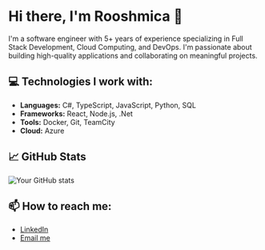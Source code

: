 # Hi there, I'm Rooshmica 👋

I'm a software engineer with 5+ years of experience specializing in Full Stack Development, Cloud Computing, and DevOps. I'm passionate about building high-quality applications and collaborating on meaningful projects.

## 💻 Technologies I work with:
- **Languages:** C#, TypeScript, JavaScript, Python, SQL
- **Frameworks:** React, Node.js, .Net
- **Tools:** Docker, Git, TeamCity
- **Cloud:** Azure

## 📈 GitHub Stats
![Your GitHub stats](https://github-readme-stats.vercel.app/api?Rooshmica=your-username&show_icons=true&theme=radical)

## 📫 How to reach me:
- [LinkedIn](https://www.linkedin.com/in/rooshmica-ramesh-76ba9a84)
- [Email me](mailto:roosh97@gmail.com)

